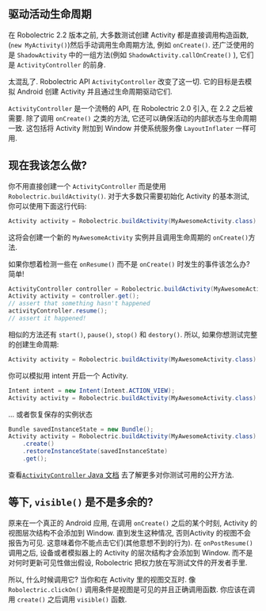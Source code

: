 ## 驱动活动生命周期

在  Robolectric 2.2 版本之前, 大多数测试创建 Activity 都是直接调用构造函数, (`new MyActivity()`)然后手动调用生命周期方法, 例如 `onCreate()`. 还广泛使用的是 `ShadowActivity` 中的一组方法(例如 `ShadowActivity.callOnCreate()` ), 它们是 `ActivityController` 的前身.

太混乱了. Robolectric API `ActivityController` 改变了这一切. 它的目标是去模拟 Android 创建 Activity 并且通过生命周期驱动它们.

`ActivityController` 是一个流畅的 API, 在 Robolectric 2.0 引入, 在 2.2 之后被需要. 除了调用 `onCreate()` 之类的方法, 它还可以确保活动的内部状态与生命周期一致. 这包括将 Activity 附加到 Window 并使系统服务像 `LayoutInflater` 一样可用. 

## 现在我该怎么做?

你不用直接创建一个 `ActivityController` 而是使用 `Robolectric.buildActivity()`. 对于大多数只需要初始化 Activity 的基本测试, 你可以使用下面这行代码: 

```java
Activity activity = Robolectric.buildActivity(MyAwesomeActivity.class).create().get();
```

这将会创建一个新的 `MyAwesomeActivity` 实例并且调用生命周期的 `onCreate()`方法.

如果你想着检测一些在 `onResume()` 而不是 `onCreate()` 时发生的事件该怎么办? 简单!

```java
ActivityController controller = Robolectric.buildActivity(MyAwesomeActivity.class).create().start();
Activity activity = controller.get();
// assert that something hasn't happened
activityController.resume();
// assert it happened!
```

相似的方法还有 `start()`, `pause()`, `stop()` 和 `destory()`. 所以, 如果你想测试完整的创建生命周期: 

```java
Activity activity = Robolectric.buildActivity(MyAwesomeActivity.class).create().start().resume().visible().get();
```

你可以模拟用 intent 开启一个 Activity.

```java
Intent intent = new Intent(Intent.ACTION_VIEW);
Activity activity = Robolectric.buildActivity(MyAwesomeActivity.class).withIntent(intent).create().get();
```

... 或者恢复保存的实例状态

```java
Bundle savedInstanceState = new Bundle();
Activity activity = Robolectric.buildActivity(MyAwesomeActivity.class)
    .create()
    .restoreInstanceState(savedInstanceState)
    .get();
```

查看[`ActivityController` Java 文档](http://robolectric.org/javadoc/latest/org/robolectric/util/ActivityController.html) 去了解更多对你测试可用的公开方法.

## 等下, `visible()` 是不是多余的?

原来在一个真正的 Android 应用, 在调用 `onCreate()` 之后的某个时刻, Activity 的视图层次结构不会添加到 Window. 直到发生这种情况, 否则Activity 的视图不会报告为可见. 这意味着你不能点击它们(其他意想不到的行为). 在 `onPostResume()` 调用之后, 设备或者模拟器上的 Activity 的层次结构才会添加到 Window. 而不是对何时更新可见性做出假设, Robolectric 把权力放在写测试文件的开发者手里.

所以, 什么时候调用它? 当你和在 Activity 里的视图交互时. 像 `Robolectric.clickOn()` 调用条件是视图是可见的并且正确调用函数. 你应该在调用 `create()` 之后调用 `visible()` 函数.  



